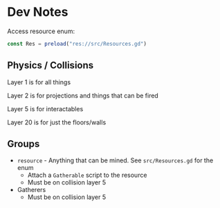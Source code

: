 # Dev Notes

Access resource enum:
```js
const Res = preload("res://src/Resources.gd")
```

## Physics / Collisions
Layer 1 is for all things

Layer 2 is for projections and things that can be fired

Layer 5 is for interactables

Layer 20 is for just the floors/walls

## Groups
- `resource` - Anything that can be mined. See `src/Resources.gd` for the enum
  - Attach a `Gatherable` script to the resource
  - Must be on collision layer 5
- Gatherers
  - Must be on collision layer 5